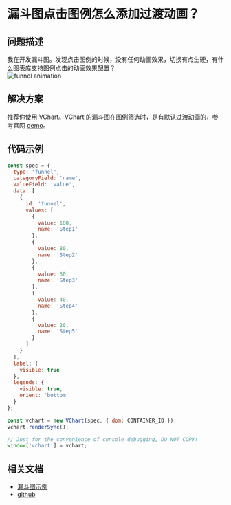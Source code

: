# 漏斗图点击图例怎么添加过渡动画？

## 问题描述

我在开发漏斗图。发现点击图例的时候，没有任何动画效果，切换有点生硬，有什么图表库支持图例点击的动画效果配置？  
![funnel animation](/vchart/faq/16-0.gif)

## 解决方案

推荐你使用 VChart。VChart 的漏斗图在图例筛选时，是有默认过渡动画的，参考官网 [demo](https://visactor.io/vchart/demo/funnel-chart/basic-funnel)。

## 代码示例

```javascript livedemo
const spec = {
  type: 'funnel',
  categoryField: 'name',
  valueField: 'value',
  data: [
    {
      id: 'funnel',
      values: [
        {
          value: 100,
          name: 'Step1'
        },
        {
          value: 80,
          name: 'Step2'
        },
        {
          value: 60,
          name: 'Step3'
        },
        {
          value: 40,
          name: 'Step4'
        },
        {
          value: 20,
          name: 'Step5'
        }
      ]
    }
  ],
  label: {
    visible: true
  },
  legends: {
    visible: true,
    orient: 'bottom'
  }
};

const vchart = new VChart(spec, { dom: CONTAINER_ID });
vchart.renderSync();

// Just for the convenience of console debugging, DO NOT COPY!
window['vchart'] = vchart;
```

## 相关文档

- [漏斗图示例](https://visactor.io/vchart/demo/funnel-chart/basic-funnel)
- [github](https://github.com/VisActor/VChart)

